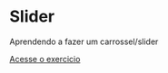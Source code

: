 # Slider
 Aprendendo a fazer um carrossel/slider
 
 [Acesse o exercicio](https://lzeunfa.github.io/Slider/slider.html)
